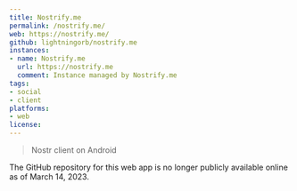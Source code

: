 ```yaml
---
title: Nostrify.me
permalink: /nostrify.me/
web: https://nostrify.me/
github: lightningorb/nostrify.me
instances:
- name: Nostrify.me
  url: https://nostrify.me
  comment: Instance managed by Nostrify.me
tags:
- social
- client
platforms:
- web
license: 
---
```


> Nostr client on Android

The GitHub repository for this web app is no longer publicly available online as of March 14, 2023.

